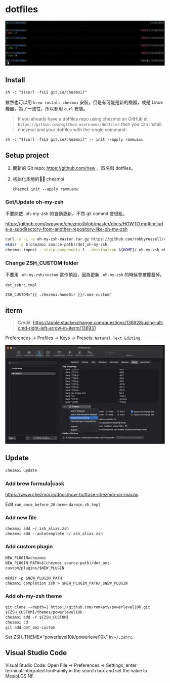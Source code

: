 # dotfiles

![demo](./images/demo.png)

## Install

```
sh -c "$(curl -fsLS git.io/chezmoi)"
```

雖然也可以用 `brew install chezmoi` 安裝，但是有可能是新的機器，或是 Linux 機器，為了一致性，所以都用 `curl` 安裝。

> If you already have a dotfiles repo using chezmoi on GitHub at `https://github.com/<github-username>/dotfiles` then you can install chezmoi and your dotfiles with the single command:

```
sh -c "$(curl -fsLS git.io/chezmoi)" -- init --apply rammusxu
```

## Setup project


1. 開新的 Git repo: https://github.com/new ，取名叫 dotfiles。

2. 初始化本地的 chezmoi
    ```
    chezmoi init --apply rammusxu
    ```

### Get/Update oh-my-zsh

不要開啟 .oh-my-zsh 的自動更新，不然 git commit 會很亂。

https://github.com/twpayne/chezmoi/blob/master/docs/HOWTO.md#include-a-subdirectory-from-another-repository-like-oh-my-zsh

```bash
curl -s -L -o oh-my-zsh-master.tar.gz https://github.com/robbyrussell/oh-my-zsh/archive/master.tar.gz
mkdir -p $(chezmoi source-path)/dot_oh-my-zsh
chezmoi import --strip-components 1 --destination ${HOME}/.oh-my-zsh oh-my-zsh-master.tar.gz
```

### Change ZSH_CUSTOM folder

不要用 `.oh-my-zsh/custom` 當作預設，因為更新 `.oh-my-zsh` 的時候會被覆蓋掉。

`dot_zshrc.tmpl`
```
ZSH_CUSTOM="{{ .chezmoi.homeDir }}/.omz-custom"
```

## iterm

> Credit: https://apple.stackexchange.com/questions/136928/using-alt-cmd-right-left-arrow-in-iterm/136931

Preferences -> Profiles -> Keys -> Presets: `Natural Text Editing`

![iterm-keys](./images/iterm-keys.png)

## Update
```bash
chezmoi update
```

### Add brew formula|cask

https://www.chezmoi.io/docs/how-to/#use-chezmoi-on-macos

Edit `run_once_before_20-brew-darwin.sh.tmpl`


### Add new file
```
chezmoi add ~/.zsh_alias.zsh
chezmoi add --autotemplate ~/.zsh_alias.zsh
```

### Add custom plugin
```
NEW_PLUGIN=chezmoi
NEW_PLUGIN_PATH=$(chezmoi source-path)/dot_omz-custom/plugins/$NEW_PLUGIN

mkdir -p $NEW_PLUGIN_PATH
chezmoi completion zsh > $NEW_PLUGIN_PATH/_$NEW_PLUGIN
```

### Add oh-my-zsh theme
```
git clone --depth=1 https://github.com/romkatv/powerlevel10k.git ${ZSH_CUSTOM}/themes/powerlevel10k
chezmoi add -r ${ZSH_CUSTOM}
chezmoi cd
git add dot_omz-custom
```

Set ZSH_THEME="powerlevel10k/powerlevel10k" in `~/.zshrc`.


## Visual Studio Code

Visual Studio Code: Open File → Preferences → Settings, enter terminal.integrated.fontFamily in the search box and set the value to MesloLGS NF.
